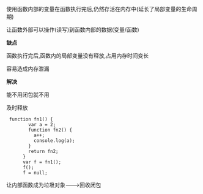 使用函数内部的变量在函数执行完后,仍然存活在内存中(延长了局部变量的生命周期)

让函数外部可以操作(读写)到函数内部的数据(变量/函数)

<strong>缺点</strong>

函数执行完后,函数内的局部变量没有释放,占用内存时间变长

容易造成内存泄漏

<strong>解决</strong>

能不用闭包就不用

及时释放 

```
 function fn1() {
        var a = 2;
        function fn2() {
          a++;
          console.log(a);
        }
        return fn2;
      }
      var f = fn1();
      f();
      f = null;
```

让内部函数成为垃圾对象--->回收闭包